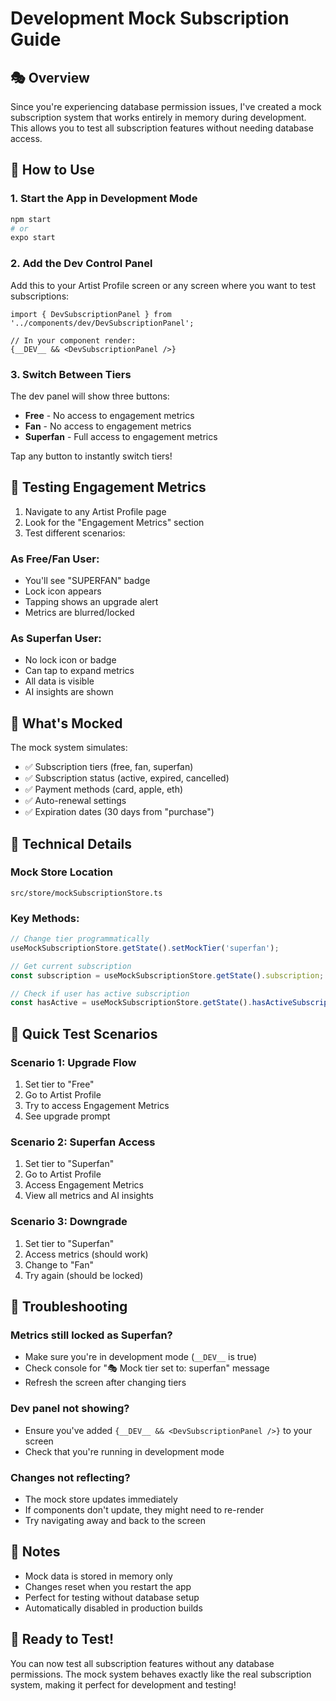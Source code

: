 # Development Mock Subscription Guide

## 🎭 Overview

Since you're experiencing database permission issues, I've created a mock subscription system that works entirely in memory during development. This allows you to test all subscription features without needing database access.

## 🚀 How to Use

### 1. Start the App in Development Mode
```bash
npm start
# or
expo start
```

### 2. Add the Dev Control Panel
Add this to your Artist Profile screen or any screen where you want to test subscriptions:

```tsx
import { DevSubscriptionPanel } from '../components/dev/DevSubscriptionPanel';

// In your component render:
{__DEV__ && <DevSubscriptionPanel />}
```

### 3. Switch Between Tiers
The dev panel will show three buttons:
- **Free** - No access to engagement metrics
- **Fan** - No access to engagement metrics  
- **Superfan** - Full access to engagement metrics

Tap any button to instantly switch tiers!

## 🧪 Testing Engagement Metrics

1. Navigate to any Artist Profile page
2. Look for the "Engagement Metrics" section
3. Test different scenarios:

### As Free/Fan User:
- You'll see "SUPERFAN" badge
- Lock icon appears
- Tapping shows an upgrade alert
- Metrics are blurred/locked

### As Superfan User:
- No lock icon or badge
- Can tap to expand metrics
- All data is visible
- AI insights are shown

## 📱 What's Mocked

The mock system simulates:
- ✅ Subscription tiers (free, fan, superfan)
- ✅ Subscription status (active, expired, cancelled)
- ✅ Payment methods (card, apple, eth)
- ✅ Auto-renewal settings
- ✅ Expiration dates (30 days from "purchase")

## 🔧 Technical Details

### Mock Store Location
`src/store/mockSubscriptionStore.ts`

### Key Methods:
```typescript
// Change tier programmatically
useMockSubscriptionStore.getState().setMockTier('superfan');

// Get current subscription
const subscription = useMockSubscriptionStore.getState().subscription;

// Check if user has active subscription
const hasActive = useMockSubscriptionStore.getState().hasActiveSubscription();
```

## 🎯 Quick Test Scenarios

### Scenario 1: Upgrade Flow
1. Set tier to "Free"
2. Go to Artist Profile
3. Try to access Engagement Metrics
4. See upgrade prompt

### Scenario 2: Superfan Access
1. Set tier to "Superfan"
2. Go to Artist Profile
3. Access Engagement Metrics
4. View all metrics and AI insights

### Scenario 3: Downgrade
1. Set tier to "Superfan"
2. Access metrics (should work)
3. Change to "Fan"
4. Try again (should be locked)

## 🐛 Troubleshooting

### Metrics still locked as Superfan?
- Make sure you're in development mode (`__DEV__` is true)
- Check console for "🎭 Mock tier set to: superfan" message
- Refresh the screen after changing tiers

### Dev panel not showing?
- Ensure you've added `{__DEV__ && <DevSubscriptionPanel />}` to your screen
- Check that you're running in development mode

### Changes not reflecting?
- The mock store updates immediately
- If components don't update, they might need to re-render
- Try navigating away and back to the screen

## 📝 Notes

- Mock data is stored in memory only
- Changes reset when you restart the app
- Perfect for testing without database setup
- Automatically disabled in production builds

## 🎉 Ready to Test!

You can now test all subscription features without any database permissions. The mock system behaves exactly like the real subscription system, making it perfect for development and testing!
